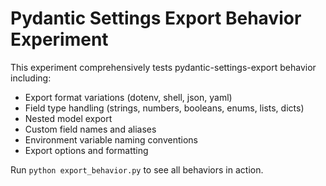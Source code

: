 # Pydantic Settings Export Behavior Experiment

This experiment comprehensively tests pydantic-settings-export behavior including:
- Export format variations (dotenv, shell, json, yaml)
- Field type handling (strings, numbers, booleans, enums, lists, dicts)
- Nested model export
- Custom field names and aliases
- Environment variable naming conventions
- Export options and formatting

Run `python export_behavior.py` to see all behaviors in action.